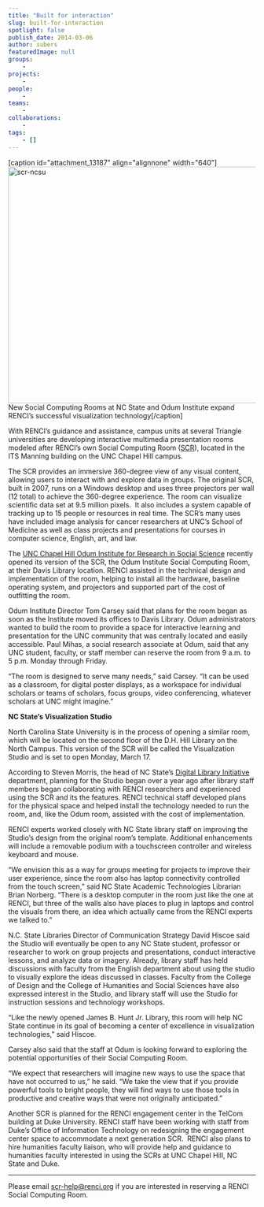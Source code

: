 ```yaml
---
title: "Built for interaction"
slug: built-for-interaction
spotlight: false
publish_date: 2014-03-06
author: subers
featuredImage: null
groups:
    - 
projects:
    - 
people:
    - 
teams: 
    - 
collaborations:
    - 
tags:
    - []
---
```

[caption id="attachment_13187" align="alignnone" width="640"]<a href="http://www.renci.org/wp-content/uploads/2014/03/scr-ncsu.jpg"><img class="size-news-large wp-image-13187" src="http://www.renci.org/wp-content/uploads/2014/03/scr-ncsu-640x480.jpg" alt="scr-ncsu" width="640" height="480" /></a> New Social Computing Rooms at NC State and Odum Institute expand RENCI’s successful visualization technology[/caption]

With RENCI’s guidance and assistance, campus units at several Triangle universities are developing interactive multimedia presentation rooms modeled after RENCI’s own Social Computing Room (<a href="http://www.renci.org/blog/rencis-social-computing-room-in-action/" target="_blank">SCR</a>), located in the ITS Manning building on the UNC Chapel Hill campus. <!--more-->

The SCR provides an immersive 360-degree view of any visual content, allowing users to interact with and explore data in groups. The original SCR, built in 2007, runs on a Windows desktop and uses three projectors per wall (12 total) to achieve the 360-degree experience. The room can visualize scientific data set at 9.5 million pixels.  It also includes a system capable of tracking up to 15 people or resources in real time. The SCR’s many uses have included image analysis for cancer researchers at UNC’s School of Medicine as well as class projects and presentations for courses in computer science, English, art, and law.

The <a href="http://www.odum.unc.edu/odum/home2.jsp" target="_blank">UNC Chapel Hill Odum Institute for Research in Social Science</a> recently opened its version of the SCR, the Odum Institute Social Computing Room, at their Davis Library location. RENCI assisted in the technical design and implementation of the room, helping to install all the hardware, baseline operating system, and projectors and supported part of the cost of outfitting the room.

Odum Institute Director Tom Carsey said that plans for the room began as soon as the Institute moved its offices to Davis Library. Odum administrators wanted to build the room to provide a space for interactive learning and presentation for the UNC community that was centrally located and easily accessible. Paul Mihas, a social research associate at Odum, said that any UNC student, faculty, or staff member can reserve the room from 9 a.m. to 5 p.m. Monday through Friday.

“The room is designed to serve many needs,” said Carsey. “It can be used as a classroom, for digital poster displays, as a workspace for individual scholars or teams of scholars, focus groups, video conferencing, whatever scholars at UNC might imagine.”

<strong>NC State’s Visualization Studio</strong>

North Carolina State University is in the process of opening a similar room, which will be located on the second floor of the D.H. Hill Library on the North Campus. This version of the SCR will be called the Visualization Studio and is set to open Monday, March 17.

According to Steven Morris, the head of NC State’s <a href="https://www.lib.ncsu.edu/departments/digital-library-initiatives" target="_blank">Digital Library Initiative</a> department, planning for the Studio began over a year ago after library staff members began collaborating with RENCI researchers and experienced using the SCR and its the features. RENCI technical staff developed plans for the physical space and helped install the technology needed to run the room, and, like the Odum room, assisted with the cost of implementation.

RENCI experts worked closely with NC State library staff on improving the Studio’s design from the original room’s template. Additional enhancements will include a removable podium with a touchscreen controller and wireless keyboard and mouse.

“We envision this as a way for groups meeting for projects to improve their user experience, since the room also has laptop connectivity controlled from the touch screen,” said NC State Academic Technologies Librarian Brian Norberg. “There is a desktop computer in the room just like the one at RENCI, but three of the walls also have places to plug in laptops and control the visuals from there, an idea which actually came from the RENCI experts we talked to.”

N.C. State Libraries Director of Communication Strategy David Hiscoe said the Studio will eventually be open to any NC State student, professor or researcher to work on group projects and presentations, conduct interactive lessons, and analyze data or imagery. Already, library staff has held discussions with faculty from the English department about using the studio to visually explore the ideas discussed in classes. Faculty from the College of Design and the College of Humanities and Social Sciences have also expressed interest in the Studio, and library staff will use the Studio for instruction sessions and technology workshops.

“Like the newly opened James B. Hunt Jr. Library, this room will help NC State continue in its goal of becoming a center of excellence in visualization technologies,” said Hiscoe.

Carsey also said that the staff at Odum is looking forward to exploring the potential opportunities of their Social Computing Room.

“We expect that researchers will imagine new ways to use the space that have not occurred to us,” he said. “We take the view that if you provide powerful tools to bright people, they will find ways to use those tools in productive and creative ways that were not originally anticipated.”

Another SCR is planned for the RENCI engagement center in the TelCom building at Duke University. RENCI staff have been working with staff from Duke’s Office of Information Technology on redesigning the engagement center space to accommodate a next generation SCR.  RENCI also plans to hire humanities faculty liaison, who will provide help and guidance to humanities faculty interested in using the SCRs at UNC Chapel Hill, NC State and Duke.

<hr />

Please email <a href="mailto:scr-help@renci.org"><span class="s2">scr-help@renci.org</span></a> if you are interested in reserving a RENCI Social Computing Room.
